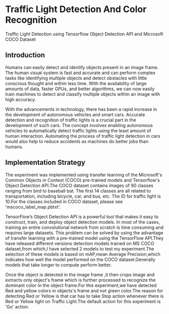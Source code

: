 # Traffic Light Detection And Color Recognition
Traffic Light Detection using Tensorflow Object Detection API and Microsoft COCO Dataset

## Introduction
Humans can easily detect and identify objects present in an image frame. The human visual system is fast and accurate and can perform complex tasks like identifying multiple objects and detect obstacles with little conscious thought and within less time. With the availability of large amounts of data, faster GPUs, and better algorithms, we can now easily train machines to detect and classify multiple objects within an image with high accuracy.

With the advancements in technology, there has been a rapid increase in the development of autonomous vehicles and smart cars. Accurate detection and recognition of traffic lights is a crucial part in the development of such cars. The concept involves enabling autonomous vehicles to automatically detect traffic lights using the least amount of human interaction. Automating the process of traffic light detection in cars would also help to reduce accidents as machines do better jobs than humans.

## Implementation Strategy
The experiment was implemented using transfer learning of the Microsoft's Common Objects in Context (COCO) pre-trained models and Tensorflow's Object Detection API.The COCO dataset contains images of 90 classes ranging from bird to baseball bat. The first 14 classes are all related to transportation, including bicycle, car, and bus, etc. The ID for traffic light is 10.For the classes included in COCO dataset, please see 'mscoco_label_map.pbtxt'.

TensorFlow’s Object Detection API is a powerful tool that makes it easy to construct, train, and deploy object detection models. In most of the cases, training an entire convolutional network from scratch is time consuming and requires large datasets. This problem can be solved by using the advantage of transfer learning with a pre-trained model using the TensorFlow API.They have released different versions detection models trained on MS COCO dataset,from which,I have selected 2 models to test my experiment.The selection of these models is based on mAP,mean Average Precision,which indicates how well the model performed on the COCO dataset.Generally models that take longer to compute perform better.

Once the object is detected in the image frame ,it then crops image and extracts only object's frame which is further processed to recognize the dominant color in the object frame.For this experiment,we have detected Red and yellow colors in objects's frame and not green color.The reason for detecting Red or Yellow is that car has to take Stop action whenever there is Red or Yellow light on Traffic Light.The default action for this experiment is 'Go' action.             
